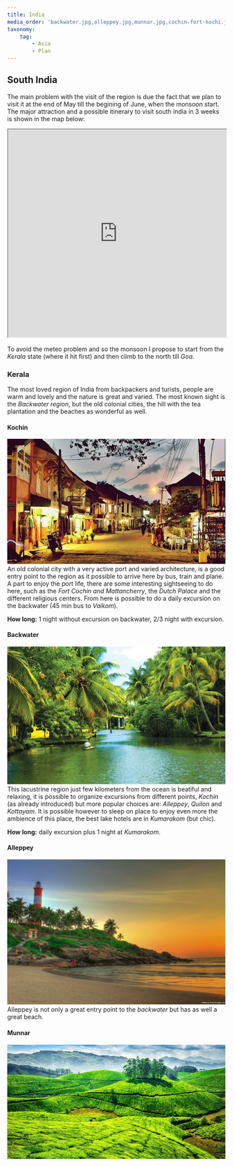 ```yaml
---
title: India
media_order: 'backwater.jpg,alleppey.jpg,munnar.jpg,cochin-fort-kochi.jpg'
taxonomy:
    tag:
        - Asia
        - Plan
---
```


## South India
The main problem with the visit of the region is due the fact that we plan to visit it at the end of May till the begining of June, when the monsoon start.
The major attraction and a  possible itinerary to visit south india in 3 weeks is shown in the map below:

<iframe src="https://www.google.com/maps/d/embed?mid=1zBUKQjK7dzyUYOBjJUY6tkHp_Z8o_A83" width="100%"  height="480"></iframe>

To avoid the meteo problem and so the monsoon I propose to start from the _Kerala_ state (where it hit first) and then climb to the north till _Goa_.

### Kerala
The most loved region of India from backpackers and turists, people are warm and lovely and the nature is great and varied. The most known sight is the _Backwater region_, but the old colonial cities, the hill with the tea plantation and the beaches as wonderful as well.

#### Kochin
![](cochin-fort-kochi.jpg)
An old colonial city with a very active port and varied architecture, is a good entry point to the region as it possible to arrive here by bus, train and plane.
A part to enjoy the port life, there are some interesting sightseeing to do here, such as the _Fort Cochin and Mattancherry_, the _Dutch Palace_ and the different religious centers. From here is possible to do a daily excursion on the backwater (45 min bus to _Vaikom_).

**How long:** 1 night without excursion on backwater, 2/3 night with excursion.

#### Backwater
![](backwater.jpg)
This lacustrine region just few kilometers from the ocean is beatiful and relaxing, it is possible to organize excursions from different points, _Kochin_ (as already introduced) but more popular choices are: _Alleppey_, _Quilon_ and _Kottayam_. 
It is possible however to sleep on place to enjoy even more the ambience of this place, the best lake hotels are in _Kumarakom_ (but chic).

**How long:** daily excursion plus 1 night at _Kumarakom_.

#### Alleppey
![](alleppey.jpg)
Alleppey is not only a great entry point to the _backwater_ but has as well a great beach. 

#### Munnar
![](munnar.jpg)

